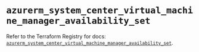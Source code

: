 # `azurerm_system_center_virtual_machine_manager_availability_set`

Refer to the Terraform Registry for docs: [`azurerm_system_center_virtual_machine_manager_availability_set`](https://registry.terraform.io/providers/hashicorp/azurerm/4.29.0/docs/resources/system_center_virtual_machine_manager_availability_set).

